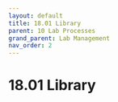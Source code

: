 ```yaml
---
layout: default
title: 18.01 Library
parent: 10 Lab Processes
grand_parent: Lab Management
nav_order: 2
---
```


# 18.01 Library

